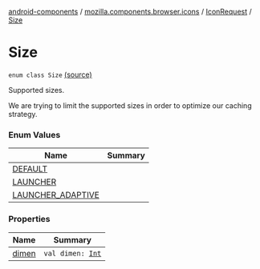 [android-components](../../../index.md) / [mozilla.components.browser.icons](../../index.md) / [IconRequest](../index.md) / [Size](./index.md)

# Size

`enum class Size` [(source)](https://github.com/mozilla-mobile/android-components/blob/master/components/browser/icons/src/main/java/mozilla/components/browser/icons/IconRequest.kt#L31)

Supported sizes.

We are trying to limit the supported sizes in order to optimize our caching strategy.

### Enum Values

| Name | Summary |
|---|---|
| [DEFAULT](-d-e-f-a-u-l-t.md) |  |
| [LAUNCHER](-l-a-u-n-c-h-e-r.md) |  |
| [LAUNCHER_ADAPTIVE](-l-a-u-n-c-h-e-r_-a-d-a-p-t-i-v-e.md) |  |

### Properties

| Name | Summary |
|---|---|
| [dimen](dimen.md) | `val dimen: `[`Int`](https://kotlinlang.org/api/latest/jvm/stdlib/kotlin/-int/index.html) |
